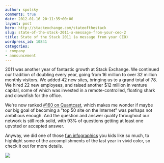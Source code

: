 ```yaml
---
author: spolsky
comments: true
date: 2012-01-16 20:11:35+00:00
layout: post
hero: http://stackexchange.com/stateofthestack
slug: state-of-the-stack-2011-a-message-from-your-ceo-2
title: State of the Stack 2011 (a message from your CEO)
wordpress_id: 10841
categories:
- company
- announcement
---
```


2011 was another year of fantastic growth at Stack Exchange. We continued our tradition of doubling every year, going from 16 million to over 32 million monthly visitors. We added 42 new sites, bringing us to a grand total of 78. We hired 22 new employees, and raised another $12 million in venture capital, some of which was invested in a remote-controlled, floating shark and clownfish for the office.

We're now ranked [#160 on Quantcast](http://www.quantcast.com/p-c1rF4kxgLUzNc#), which makes me wonder if maybe our big goal of becoming a "top 50 site on the Internet" was perhaps not ambitious enough. And the question and answer quality throughout our network is still rock solid, with 93% of questions getting at least one upvoted or accepted answer.

Anyway, we did one of those [fun infographics](http://stackexchange.com/stateofthestack) you kids like so much, to highlight some of the accomplishments of the last year in vivid color, so check it out for more details.

[![](http://blog.stackoverflow.com/wp-content/uploads/1-16-2012-12-47-24-PM.png)](http://stackexchange.com/stateofthestack)
